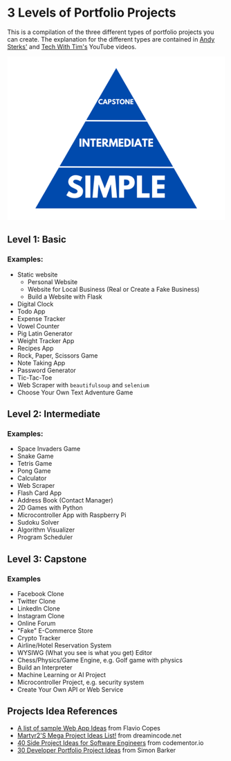 # 3 Levels of Portfolio Projects

This is a compilation of the three different types of portfolio projects you can create. The explanation for the different types are contained in [Andy Sterks'](https://youtu.be/RYE0QQKJI9o) and [Tech With Tim's](https://www.youtube.com/watch?v=HvjYxuU6LHk) YouTube videos.

![Three levels of portfolio projects pyramid](three-levels-pyramid.png)

## Level 1: Basic

### Examples:
- Static website
    - Personal Website
    - Website for Local Business (Real or Create a Fake Business)
    - Build a Website with Flask
- Digital Clock
- Todo App
- Expense Tracker
- Vowel Counter
- Pig Latin Generator
- Weight Tracker App
- Recipes App
- Rock, Paper, Scissors Game
- Note Taking App
- Password Generator
- Tic-Tac-Toe
- Web Scraper with ```beautifulsoup``` and ```selenium```
- Choose Your Own Text Adventure Game


## Level 2: Intermediate

### Examples:
- Space Invaders Game
- Snake Game
- Tetris Game
- Pong Game
- Calculator
- Web Scraper
- Flash Card App
- Address Book (Contact Manager)
- 2D Games with Python
- Microcontroller App with Raspberry Pi
- Sudoku Solver
- Algorithm Visualizer
- Program Scheduler


## Level 3: Capstone

### Examples
- Facebook Clone
- Twitter Clone
- LinkedIn Clone
- Instagram Clone
- Online Forum
- "Fake" E-Commerce Store
- Crypto Tracker
- Airline/Hotel Reservation System
- WYSIWG (What you see is what you get) Editor
- Chess/Physics/Game Engine, e.g. Golf game with physics
- Build an Interpreter
- Machine Learning or AI Project
- Microcontroller Project, e.g. security system
- Create Your Own API or Web Service

## Projects Idea References
- [A list of sample Web App Ideas](https://flaviocopes.com/sample-app-ideas/) from Flavio Copes
- [Martyr2'S Mega Project Ideas List!](https://www.dreamincode.net/forums/topic/78802-martyr2s-mega-project-ideas-list/?utm_source=pocket_mylist) from dreamincode.net
- [40 Side Project Ideas for Software Engineers](https://www.codementor.io/@npostolovski/40-side-project-ideas-for-software-engineers-g8xckyxef?utm_source=pocket_mylist) from codementor.io
- [30 Developer Portfolio Project Ideas](https://dev.to/allthecode/30-developer-portfolio-project-ideas-3kh5?utm_source=pocket_mylist) from Simon Barker
